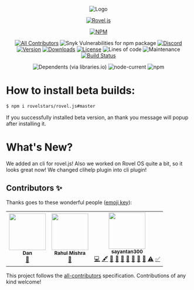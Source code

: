 <div align="center"><p><img src="https://cdn.discordapp.com/attachments/775220204699385886/800004524718424074/Screenshot_20210116-1940022.png" alt="Logo"></p>
<p><a href="https://npmjs.com/package/rovel.js"><img src="https://img.shields.io/static/v1?label=rovel&amp;message=js&amp;color=red&amp;style=for-the-badge&amp;logo=npm" alt="Rovel.js"></a></p>
<p><a href="https://nodei.co/npm/rovel.js/"><img src="https://nodei.co/npm/rovel.js.png?downloads=true&amp;downloadRank=true&amp;stars=true" alt="NPM"></a></p>
<p><a href="#contributors-"><img src="https://img.shields.io/github/all-contributors/rovelstars/rovel.js?color=%23ff0000&amp;label=rovel.js%20contributors&amp;logo=undertale&amp;logoColor=%23ff0000&amp;style=for-the-badge" alt="All Contributors"></a>
<img src="https://img.shields.io/snyk/vulnerabilities/npm/rovel.js?logo=awesome%20lists&amp;logoColor=white&amp;style=for-the-badge" alt="Snyk Vulnerabilities for npm package">
<a href="https://discord.gg/953XCpHbKF"><img src="https://img.shields.io/discord/602906543356379156?color=%237289da&amp;label=chat%20with%20us&amp;logo=discord&amp;style=for-the-badge" alt="Discord"></a>
<a href="https://npmjs.com/package/rovel.js"><img src="https://img.shields.io/npm/v/rovel.js?color=red&amp;label=rovel.js&amp;style=for-the-badge" alt="Version"></a>
<a href="https://registry.npmjs.org/rovel.js/-/rovel.js-1.1.9.tgz"><img src="https://img.shields.io/npm/dm/rovel.js?color=red&amp;label=rovel.js%20downloads&amp;logo=npm&amp;style=for-the-badge" alt="Downloads"></a>
<a href="https://npmjs.com/package/rovel.js"><img src="https://img.shields.io/npm/l/rovel.js?style=for-the-badge" alt="License"></a>
<img src="https://img.shields.io/tokei/lines/github/rovelstars/rovel.js?logo=github&amp;style=for-the-badge" alt="Lines of code">
<img src="https://img.shields.io/maintenance/yes/2025?label=rovel.js%20maintained%3F&amp;style=for-the-badge" alt="Maintenance">
<a href="https://github.com/rovelstars/rovel.js"><img src="https://img.shields.io/github/workflow/status/sayantan300/rovel.js/Node.js%20CI?label=nodejs%20build&amp;logo=github&amp;style=for-the-badge" alt="Build Status"></a></p>
<p><img src="https://img.shields.io/librariesio/dependents/npm/rovel.js?color=blue&amp;label=used%20by&amp;logo=npm&amp;style=for-the-badge" alt="Dependents (via libraries.io)">
<img src="https://img.shields.io/node/v/rovel.js?color=green&amp;label=requires%20node.js&amp;logo=node.js&amp;style=for-the-badge" alt="node-current">
<img src="https://img.shields.io/npm/v/rovel.js?color=green&amp;label=requires%20npm&amp;logo=npm&amp;style=for-the-badge" alt="npm"></p></div>

# How to install beta builds:
```bash
$ npm i rovelstars/rovel.js#master
```
If you successfully installed beta version, an thank you message will popup after installing it.

# What's New?
We added an cli for rovel.js! Also we worked on Rovel OS quite a bit, so it looks great now!
We changed clihelp plugin into cli plugin!

## Contributors ✨

Thanks goes to these wonderful people ([emoji key](https://allcontributors.org/docs/en/emoji-key)):

<!-- ALL-CONTRIBUTORS-LIST:START - Do not remove or modify this section -->
<!-- prettier-ignore-start -->
<!-- markdownlint-disable -->
<table>
  <tr>
    <td align="center"><a href="https://github.com/Dan23123"><img src="https://avatars.githubusercontent.com/u/67073659?v=4?s=100" width="100px;" alt=""/><br /><sub><b>Dan</b></sub></a><br /><a href="https://github.com/rovelstars/rovel.js/commits?author=Dan23123" title="Documentation">📖</a></td>
    <td align="center"><a href="https://github.com/Soulless-404"><img src="https://avatars.githubusercontent.com/u/61725851?v=4?s=100" width="100px;" alt=""/><br /><sub><b>Rahul Mishra</b></sub></a><br /><a href="https://github.com/rovelstars/rovel.js/commits?author=Soulless-404" title="Documentation">📖</a></td>
    <td align="center"><a href="https://status.rovelstars.ga"><img src="https://avatars.githubusercontent.com/u/62213554?v=4?s=100" width="100px;" alt=""/><br /><sub><b>sayantan300</b></sub></a><br /><a href="https://github.com/rovelstars/rovel.js/commits?author=sayantan300" title="Code">💻</a> <a href="#content-sayantan300" title="Content">🖋</a> <a href="#data-sayantan300" title="Data">🔣</a> <a href="https://github.com/rovelstars/rovel.js/commits?author=sayantan300" title="Documentation">📖</a> <a href="#design-sayantan300" title="Design">🎨</a> <a href="#ideas-sayantan300" title="Ideas, Planning, & Feedback">🤔</a> <a href="#question-sayantan300" title="Answering Questions">💬</a> <a href="#projectManagement-sayantan300" title="Project Management">📆</a> <a href="https://github.com/rovelstars/rovel.js/pulls?q=is%3Apr+reviewed-by%3Asayantan300" title="Reviewed Pull Requests">👀</a> <a href="https://github.com/rovelstars/rovel.js/commits?author=sayantan300" title="Tests">⚠️</a> <a href="#tutorial-sayantan300" title="Tutorials">✅</a></td>
  </tr>
</table>

<!-- markdownlint-restore -->
<!-- prettier-ignore-end -->

<!-- ALL-CONTRIBUTORS-LIST:END -->

This project follows the [all-contributors](https://github.com/all-contributors/all-contributors) specification. Contributions of any kind welcome!

